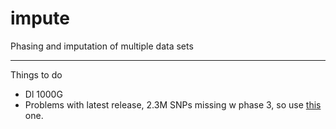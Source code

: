 # impute
Phasing and imputation of multiple data sets

----------------------

Things to do
- Dl 1000G 
 - Problems with latest release, 2.3M SNPs missing w phase 3, so use [this](https://mathgen.stats.ox.ac.uk/impute/data_download_1000G_phase1_integrated_SHAPEIT2_16-06-14.html) one.

